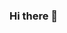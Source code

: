 ### Hi there 👋

<!--
**heart205/heart205** is a ✨ _special_ ✨ repository because its `README.md` (this file) appears on your GitHub profile.

Here are some ideas to get you started:

- 🔭 I’m currently working on ...
- 🌱 I’m currently learning ...
- 👯 I’m looking to collaborate on ...
- 🤔 I’m looking for help with ...
- 💬 Ask me about ...
- 📫 How to reach me: ...
- 😄 Pronouns: ...
- ⚡ Fun fact: ...
-->
  <img
    src="https://github-readme-stats.vercel.app/api/top-langs/?username=heart205&layout=compact&theme=buefy&hide_border=true"
    alt="" />
